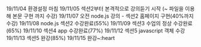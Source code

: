 19/11/04 환경설정 마침
19/11/05 섹션2부터 본격적으로 강의듣기 시작 (~ 파일을 이용해 본문 구현 까지 수강)
19/11/07 오전 node.js 강의 - 섹션2 홈페이지 구현(40%까지 수강)
19/11/08 node.js 섹션2 수강완료(55%)
19/11/09 섹션3 수업의 정상 수강완료(65%)
19/11/10 섹션4 app 수강완료(77%)
19/11/12 섹션5 javascript 객체 수강
19/11/13 섹션5 완강(85%)
19/11/15 완강~:heart
